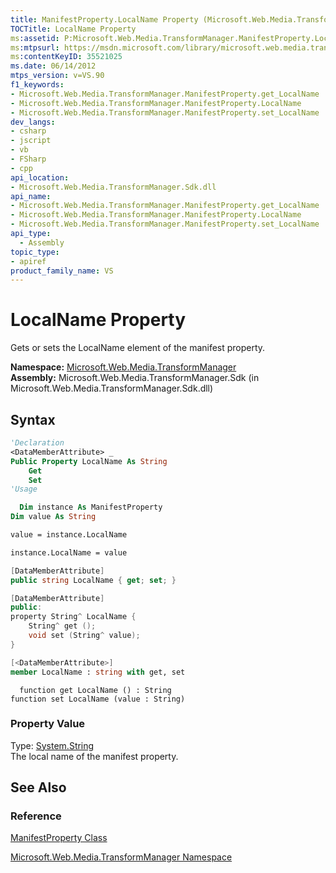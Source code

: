 ```yaml
---
title: ManifestProperty.LocalName Property (Microsoft.Web.Media.TransformManager)
TOCTitle: LocalName Property
ms:assetid: P:Microsoft.Web.Media.TransformManager.ManifestProperty.LocalName
ms:mtpsurl: https://msdn.microsoft.com/library/microsoft.web.media.transformmanager.manifestproperty.localname(v=VS.90)
ms:contentKeyID: 35521025
ms.date: 06/14/2012
mtps_version: v=VS.90
f1_keywords:
- Microsoft.Web.Media.TransformManager.ManifestProperty.get_LocalName
- Microsoft.Web.Media.TransformManager.ManifestProperty.LocalName
- Microsoft.Web.Media.TransformManager.ManifestProperty.set_LocalName
dev_langs:
- csharp
- jscript
- vb
- FSharp
- cpp
api_location:
- Microsoft.Web.Media.TransformManager.Sdk.dll
api_name:
- Microsoft.Web.Media.TransformManager.ManifestProperty.get_LocalName
- Microsoft.Web.Media.TransformManager.ManifestProperty.LocalName
- Microsoft.Web.Media.TransformManager.ManifestProperty.set_LocalName
api_type:
  - Assembly
topic_type:
- apiref
product_family_name: VS
---
```


# LocalName Property

Gets or sets the LocalName element of the manifest property.

**Namespace:**  [Microsoft.Web.Media.TransformManager](microsoft-web-media-transformmanager-namespace.md)  
**Assembly:**  Microsoft.Web.Media.TransformManager.Sdk (in Microsoft.Web.Media.TransformManager.Sdk.dll)

## Syntax

```vb
'Declaration
<DataMemberAttribute> _
Public Property LocalName As String
    Get
    Set
'Usage

  Dim instance As ManifestProperty
Dim value As String

value = instance.LocalName

instance.LocalName = value
```

```csharp
[DataMemberAttribute]
public string LocalName { get; set; }
```

```cpp
[DataMemberAttribute]
public:
property String^ LocalName {
    String^ get ();
    void set (String^ value);
}
```

``` fsharp
[<DataMemberAttribute>]
member LocalName : string with get, set
```

```jscript
  function get LocalName () : String
function set LocalName (value : String)
```

### Property Value

Type: [System.String](https://msdn.microsoft.com/library/s1wwdcbf)  
The local name of the manifest property.  

## See Also

### Reference

[ManifestProperty Class](manifestproperty-class-microsoft-web-media-transformmanager.md)

[Microsoft.Web.Media.TransformManager Namespace](microsoft-web-media-transformmanager-namespace.md)
